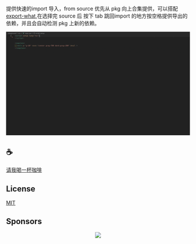 提供快速的import 导入，from source 优先从 pkg 向上合集提供，可以搭配 [export-what](https://github.com/Simon-He95/export-what),在选择完 source 后 按下 tab 跳回import 的地方按空格提供导出的依赖，并且会自动检测 pkg 上新的依赖。

![demo](/assets/demo.gif)

## :coffee:

[请我喝一杯咖啡](https://github.com/Simon-He95/sponsor)

## License

[MIT](./license)

## Sponsors

<p align="center">
  <a href="https://cdn.jsdelivr.net/gh/Simon-He95/sponsor/sponsors.svg">
    <img src="https://cdn.jsdelivr.net/gh/Simon-He95/sponsor/sponsors.png"/>
  </a>
</p>
